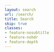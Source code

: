 ```yaml
---
layout: search
url: /search/
title: Search
skip: true
classes:
- feature-nosubtitle
- feature-nohdr
- feature-depth
---
```

